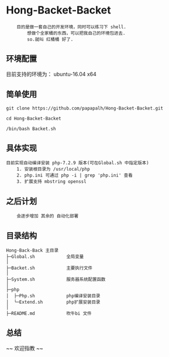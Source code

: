 # Hong-Backet-Backet
~~~
    目的是做一套自己的开发环境，同时可以练习下 shell.
        想做个全家桶的东西，可以把我自己的环境包进去.
	    so.就叫 红桶桶 好了.
~~~
## 环境配置
目前支持的环境为： 
    ubuntu-16.04 x64
		
## 简单使用
~~~
git clone https://github.com/papapalh/Hong-Backet-Backet.git

cd Hong-Backet-Backet

/bin/bash Backet.sh
~~~


## 具体实现
~~~
目前实现自动编译安装 php-7.2.9 版本(可在Global.sh 中指定版本)
    1. 安装根目录为 /usr/local/php
    2. php.ini 可通过 php -i | grep 'php.ini' 查看
    3. 扩展支持 mbstring openssl
~~~

## 之后计划
~~~
    会逐步增加 其余的 自动化部署
~~~
 
## 目录结构

~~~
Hong-Back-Back 主目录
├─Global.sh            全局变量
│
├─Backet.sh            主要执行文件
│
├─System.sh            服务器系统配置函数
│
├─php                  
│  ├─Php.sh            php编译安装目录
│  └─Extend.sh         php扩展安装目录
│
├─README.md            吹牛bi 文件
~~~

## 总结
~~
  欢迎指教
~~
